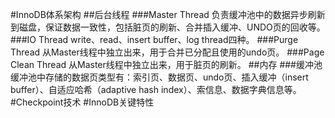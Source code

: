 #InnoDB体系架构
##后台线程
###Master Thread
负责缓冲池中的数据异步刷新到磁盘，保证数据一致性，包括脏页的刷新、合并插入缓冲、UNDO页的回收等。
###IO Thread
write、read、insert buffer、log thread四种。
###Purge Thread
从Master线程中独立出来，用于合并已分配且使用的undo页。
###Page Clean Thread
从Master线程中独立出来，用于脏页的刷新。
##内存
###缓冲池
缓冲池中存储的数据页类型有：索引页、数据页、undo页、插入缓冲（insert buffer）、自适应哈希（adaptive hash index）、索信息、数据字典信息等。
#Checkpoint技术
#InnoDB关键特性
